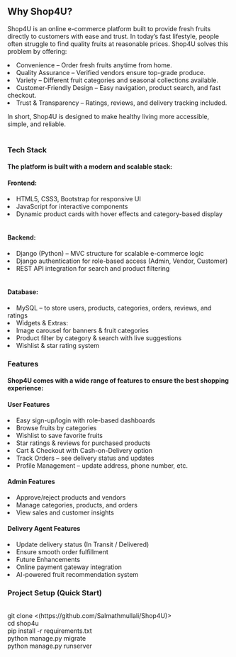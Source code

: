 <h2>Why Shop4U?</h2>

Shop4U is an online e-commerce platform built to provide fresh fruits directly to customers with ease and trust. In today’s fast lifestyle, people often struggle to find quality fruits at reasonable prices. Shop4U solves this problem by offering:

<li>Convenience – Order fresh fruits anytime from home.</li>

<li>Quality Assurance – Verified vendors ensure top-grade produce.</li>

<li>Variety – Different fruit categories and seasonal collections available.</li>

<li>Customer-Friendly Design – Easy navigation, product search, and fast checkout.</li>

<li>Trust & Transparency – Ratings, reviews, and delivery tracking included.</li>

In short, Shop4U is designed to make healthy living more accessible, simple, and reliable.<br><br>

<h3>Tech Stack</h3>

<h4>The platform is built with a modern and scalable stack:</h4>

<h4>Frontend:</h4>

<li>HTML5, CSS3, Bootstrap for responsive UI</li>

<li>JavaScript for interactive components</li>

<li>Dynamic product cards with hover effects and category-based display</li><br>

<h4>Backend:</h4>

<li>Django (Python) – MVC structure for scalable e-commerce logic</li>

<li>Django authentication for role-based access (Admin, Vendor, Customer)</li>

<li>REST API integration for search and product filtering</li><br>

<h4>Database:</h4>

<li>MySQL – to store users, products, categories, orders, reviews, and ratings</li>

<li>Widgets & Extras:</li>

<li>Image carousel for banners & fruit categories</li>

<li>Product filter by category & search with live suggestions</li>

<li>Wishlist & star rating system</li>



<h3>Features</h3>

<h4>Shop4U comes with a wide range of features to ensure the best shopping experience:</h4>

<h4>User Features</h4>

<li>Easy sign-up/login with role-based dashboards</li>

<li>Browse fruits by categories</li>

<li>Wishlist to save favorite fruits</li>

<li>Star ratings & reviews for purchased products</li>

<li>Cart & Checkout with Cash-on-Delivery option</li>

<li>Track Orders – see delivery status and updates</li>

<li>Profile Management – update address, phone number, etc.</li>

<h4>Admin Features</h4>

<li>Approve/reject products and vendors</li>

<li>Manage categories, products, and orders</li>

<li>View sales and customer insights</li>

<h4>Delivery Agent Features</h4>

<li>Update delivery status (In Transit / Delivered)</li>

<li>Ensure smooth order fulfillment</li>

<li>Future Enhancements</li>

<li>Online payment gateway integration</li>

<li>AI-powered fruit recommendation system</li>





<h3>Project Setup (Quick Start)</h3><br>
git clone <(https://github.com/Salmathmullali/Shop4U)><br>
cd shop4u<br>
pip install -r requirements.txt<br>
python manage.py migrate<br>
python manage.py runserver<br>
